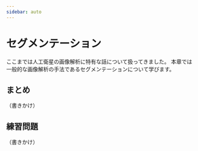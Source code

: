 ```yaml
---
sidebar: auto
---
```


# セグメンテーション

ここまでは人工衛星の画像解析に特有な話について扱ってきました。
本章では一般的な画像解析の手法であるセグメンテーションについて学びます。

## まとめ
（書きかけ）


## 練習問題
（書きかけ）
